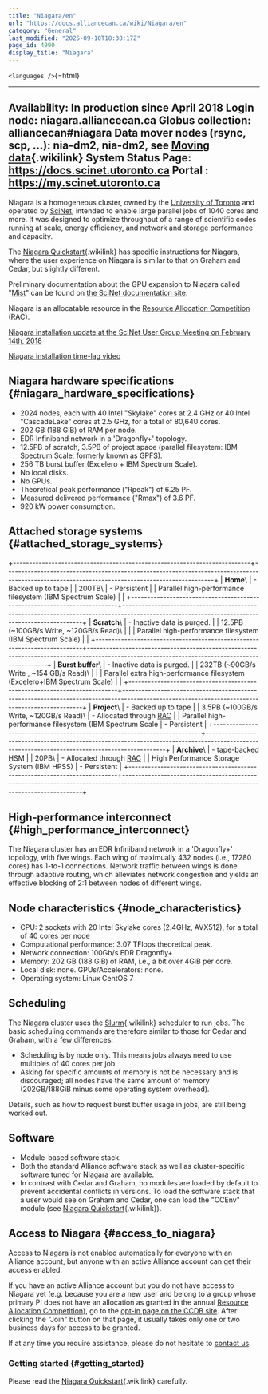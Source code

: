 ```yaml
---
title: "Niagara/en"
url: "https://docs.alliancecan.ca/wiki/Niagara/en"
category: "General"
last_modified: "2025-09-10T18:38:17Z"
page_id: 4990
display_title: "Niagara"
---
```


`<languages />`{=html}

  -----------------------------------------------------------------------------------------------------------------------------------------------
  Availability: In production since April 2018
  Login node: **niagara.alliancecan.ca**
  Globus collection: **alliancecan#niagara**
  Data mover nodes (rsync, scp, \...): **nia-dm2, nia-dm2**, see [Moving data](https://docs.alliancecan.ca/Data_management_at_Niagara#Moving_data "Moving data"){.wikilink}
  System Status Page: **<https://docs.scinet.utoronto.ca>**
  Portal : <https://my.scinet.utoronto.ca>
  -----------------------------------------------------------------------------------------------------------------------------------------------

Niagara is a homogeneous cluster, owned by the [University of Toronto](https://www.utoronto.ca/) and operated by [SciNet](https://www.scinethpc.ca/), intended to enable large parallel jobs of 1040 cores and more. It was designed to optimize throughput of a range of scientific codes running at scale, energy efficiency, and network and storage performance and capacity.

The [Niagara Quickstart](https://docs.alliancecan.ca/Niagara_Quickstart "Niagara Quickstart"){.wikilink} has specific instructions for Niagara, where the user experience on Niagara is similar to that on Graham and Cedar, but slightly different.

Preliminary documentation about the GPU expansion to Niagara called \"[Mist](https://docs.scinet.utoronto.ca/index.php/Mist)\" can be found on [the SciNet documentation site](https://docs.scinet.utoronto.ca/index.php/Mist).

Niagara is an allocatable resource in the [Resource Allocation Competition](https://alliancecan.ca/en/services/advanced-research-computing/accessing-resources/resource-allocation-competition) (RAC).

[Niagara installation update at the SciNet User Group Meeting on February 14th, 2018](https://youtu.be/EpIcl-iUCV8)

[Niagara installation time-lag video](https://www.youtube.com/watch?v=RgSvGGzTeoc)

## Niagara hardware specifications {#niagara_hardware_specifications}

- 2024 nodes, each with 40 Intel \"Skylake\" cores at 2.4 GHz or 40 Intel \"CascadeLake\" cores at 2.5 GHz, for a total of 80,640 cores.
- 202 GB (188 GiB) of RAM per node.
- EDR Infiniband network in a \'Dragonfly+\' topology.
- 12.5PB of scratch, 3.5PB of project space (parallel filesystem: IBM Spectrum Scale, formerly known as GPFS).
- 256 TB burst buffer (Excelero + IBM Spectrum Scale).
- No local disks.
- No GPUs.
- Theoretical peak performance (\"Rpeak\") of 6.25 PF.
- Measured delivered performance (\"Rmax\") of 3.6 PF.
- 920 kW power consumption.

## Attached storage systems {#attached_storage_systems}

+--------------------------------------------------------------------------+-----------------------------------------------------------------------------------------------------------------------------------------------+
| **Home**\                                                                | - Backed up to tape                                                                                                                           |
| 200TB\                                                                   | - Persistent                                                                                                                                  |
| Parallel high-performance filesystem (IBM Spectrum Scale)                |                                                                                                                                               |
+--------------------------------------------------------------------------+-----------------------------------------------------------------------------------------------------------------------------------------------+
| **Scratch**\                                                             | - Inactive data is purged.                                                                                                                    |
| 12.5PB (\~100GB/s Write, \~120GB/s Read)\                                |                                                                                                                                               |
| Parallel high-performance filesystem (IBM Spectrum Scale)                |                                                                                                                                               |
+--------------------------------------------------------------------------+-----------------------------------------------------------------------------------------------------------------------------------------------+
| **Burst buffer**\                                                        | - Inactive data is purged.                                                                                                                    |
| 232TB (\~90GB/s Write , \~154 GB/s Read)\                                |                                                                                                                                               |
| Parallel extra high-performance filesystem (Excelero+IBM Spectrum Scale) |                                                                                                                                               |
+--------------------------------------------------------------------------+-----------------------------------------------------------------------------------------------------------------------------------------------+
| **Project**\                                                             | - Backed up to tape                                                                                                                           |
| 3.5PB (\~100GB/s Write, \~120GB/s Read)\                                 | - Allocated through [RAC](https://alliancecan.ca/en/services/advanced-research-computing/accessing-resources/resource-allocation-competition) |
| Parallel high-performance filesystem (IBM Spectrum Scale                 | - Persistent                                                                                                                                  |
+--------------------------------------------------------------------------+-----------------------------------------------------------------------------------------------------------------------------------------------+
| **Archive**\                                                             | - tape-backed HSM                                                                                                                             |
| 20PB\                                                                    | - Allocated through [RAC](https://alliancecan.ca/en/services/advanced-research-computing/accessing-resources/resource-allocation-competition) |
| High Performance Storage System (IBM HPSS)                               | - Persistent                                                                                                                                  |
+--------------------------------------------------------------------------+-----------------------------------------------------------------------------------------------------------------------------------------------+

## High-performance interconnect {#high_performance_interconnect}

The Niagara cluster has an EDR Infiniband network in a \'Dragonfly+\' topology, with five wings. Each wing of maximually 432 nodes (i.e., 17280 cores) has 1-to-1 connections. Network traffic between wings is done through adaptive routing, which alleviates network congestion and yields an effective blocking of 2:1 between nodes of different wings.

## Node characteristics {#node_characteristics}

- CPU: 2 sockets with 20 Intel Skylake cores (2.4GHz, AVX512), for a total of 40 cores per node
- Computational performance: 3.07 TFlops theoretical peak.
- Network connection: 100Gb/s EDR Dragonfly+
- Memory: 202 GB (188 GiB) of RAM, i.e., a bit over 4GiB per core.
- Local disk: none. GPUs/Accelerators: none.
- Operating system: Linux CentOS 7

## Scheduling

The Niagara cluster uses the [Slurm](https://docs.alliancecan.ca/Running_jobs "Slurm"){.wikilink} scheduler to run jobs. The basic scheduling commands are therefore similar to those for Cedar and Graham, with a few differences:

- Scheduling is by node only. This means jobs always need to use multiples of 40 cores per job.
- Asking for specific amounts of memory is not be necessary and is discouraged; all nodes have the same amount of memory (202GB/188GiB minus some operating system overhead).

Details, such as how to request burst buffer usage in jobs, are still being worked out.

## Software

- Module-based software stack.
- Both the standard Alliance software stack as well as cluster-specific software tuned for Niagara are available.
- In contrast with Cedar and Graham, no modules are loaded by default to prevent accidental conflicts in versions. To load the software stack that a user would see on Graham and Cedar, one can load the \"CCEnv\" module (see [Niagara Quickstart](https://docs.alliancecan.ca/Niagara_Quickstart "Niagara Quickstart"){.wikilink}).

## Access to Niagara {#access_to_niagara}

Access to Niagara is not enabled automatically for everyone with an Alliance account, but anyone with an active Alliance account can get their access enabled.

If you have an active Alliance account but you do not have access to Niagara yet (e.g. because you are a new user and belong to a group whose primary PI does not have an allocation as granted in the annual [Resource Allocation Competition](https://alliancecan.ca/en/services/advanced-research-computing/accessing-resources/resource-allocation-competition)), go to the [opt-in page on the CCDB site](https://ccdb.computecanada.ca/services/opt_in). After clicking the \"Join\" button on that page, it usually takes only one or two business days for access to be granted.

If at any time you require assistance, please do not hesitate to [contact us](https://docs.alliancecan.ca/mailto:niagara@tech.alliancecan.ca).

### Getting started {#getting_started}

Please read the [Niagara Quickstart](https://docs.alliancecan.ca/Niagara_Quickstart "Niagara Quickstart"){.wikilink} carefully.
